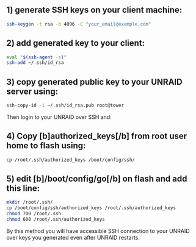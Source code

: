 ## 1) generate SSH keys on your client machine: 
```bash
ssh-keygen -t rsa -b 4096 -C "your_email@example.com"
```

## 2) add generated key to your client:
```bash
eval "$(ssh-agent -s)"
ssh-add ~/.ssh/id_rsa
```

## 3) copy generated public key to your UNRAID server using: 
```bash
ssh-copy-id -i ~/.ssh/id_rsa.pub root@tower
```

Then login to your UNRAID over SSH and:
## 4) Copy [b]authorized_keys[/b] from root user home to flash using:
```bash
cp /root/.ssh/authorized_keys /boot/config/ssh/
```

## 5) edit [b]/boot/config/go[/b] on flash and add this line:
```bash
mkdir /root/.ssh/
cp /boot/config/ssh/authorized_keys /root/.ssh/authorized_keys
chmod 700 /root/.ssh
chmod 600 /root/.ssh/authorized_keys
```

By this method you will have accessible SSH connection to your UNRAID over keys you generated even after UNRAID restarts.
